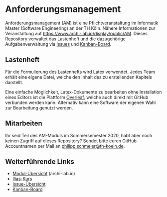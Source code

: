 # Anforderungsmanagement
Anforderungsmanagement (AM) ist eine Pflichtveranstaltung im Informatik Master (Software Engineering) an der TH Köln.
Nähere Informationen zur Veranstaltung auf https://www.archi-lab.io/display/public/AM.
Dieses Repository verwaltet das Lastenheft und die dazugehörige Aufgabenverwaltung via [Issues](https://github.com/pschm/am-lastenheft-ss20/issues) und [Kanban-Board](https://github.com/pschm/am-lastenheft-ss20/projects/1).

## Lastenheft
Für die Formulierung des Lastenhefts wird Latex verwendet. Jedes Team erhält eine eigene Datei, welche den Inhalt des zu erstellenden Kapitels darstellt.

Eine einfache Möglichkeit, Latex-Dokumente zu bearbeiten ohne Installation eines Editors 
ist die Plattform [Overleaf](https://www.overleaf.com/), welche auch direkt mit GitHub verbunden werden kann.
Alternativ kann eine Software der eigenen Wahl zur Bearbeitung genutzt werden.

## Mitarbeiten
Ihr seid Teil des AM-Moduls im Sommersemester 2020, habt aber noch keinen Zugriff auf dieses Repository? Sendet bitte euren GitHub Accountnamen per Mail an philipp.schmeier@th-koeln.de.


## Weiterführende Links
- [Modul-Übersicht](https://www.archi-lab.io/display/public/AM) (archi-lab.io)
- [Ilias-Kurs](https://ilias.th-koeln.de/ilias.php?ref_id=1084127&cmdClass=ilrepositorygui&cmdNode=w4&baseClass=ilrepositorygui)
- [Issue-Übersicht](https://github.com/pschm/am-lastenheft-ss20/issues)
- [Kanban-Board](https://github.com/pschm/am-lastenheft-ss20/projects/1)
